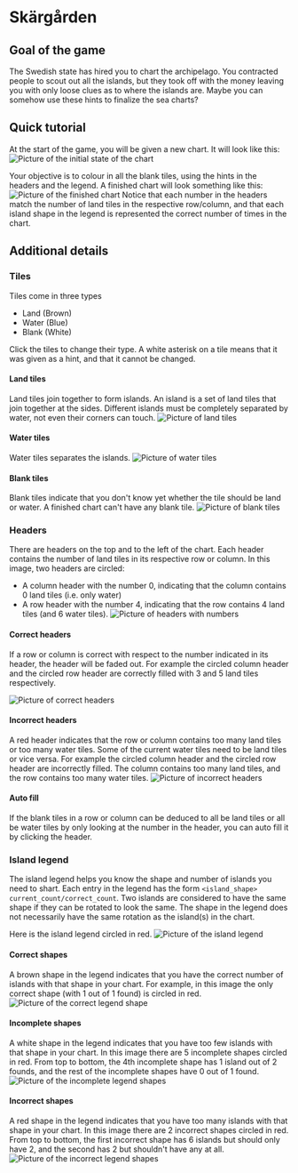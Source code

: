# Skärgården

## Goal of the game

The Swedish state has hired you to chart the archipelago. You contracted people to scout out all the islands, but they took off with the money leaving you with only loose clues as to where the islands are. Maybe you can somehow use these hints to finalize the sea charts?

## Quick tutorial

At the start of the game, you will be given a new chart. It will look like this:
![Picture of the initial state of the chart](images/new-game.png "New game")

Your objective is to colour in all the blank tiles, using the hints in the headers and the legend. A finished chart will look something like this:
![Picture of the finished chart](images/completed-game.png "Finished chart")
Notice that each number in the headers match the number of land tiles in the respective row/column, and that each island shape in the legend is represented the correct number of times in the chart.

## Additional details

### Tiles

Tiles come in three types
- Land (Brown)
- Water (Blue)
- Blank (White)

Click the tiles to change their type. A white asterisk on a tile means that it was given as a hint, and that it cannot be changed.

#### Land tiles

Land tiles join together to form islands. An island is a set of land tiles that join together at the sides. Different islands must be completely separated by water, not even their corners can touch.
![Picture of land tiles](images/concepts-tile-land.png "Land tiles circled in red")

#### Water tiles

Water tiles separates the islands.
![Picture of water tiles](images/concepts-tile-water.png "Water tiles circled in red")

#### Blank tiles

Blank tiles indicate that you don't know yet whether the tile should be land or water. A finished chart can't have any blank tile.
![Picture of blank tiles](images/concepts-tile-blank.png "Blank tiles circled in red")

### Headers

There are headers on the top and to the left of the chart. Each header contains the number of land tiles in its respective row or column. In this image, two headers are circled: 
- A column header with the number 0, indicating that the column contains 0 land tiles (i.e. only water)
- A row header with the number 4, indicating that the row contains 4 land tiles (and 6 water tiles).
![Picture of headers with numbers](images/concepts-header-numbers.png "Two headers circled: one column header with 0 land tiles, and one row header with 4 land tiles")

#### Correct headers

If a row or column is correct with respect to the number indicated in its header, the header will be faded out. For example the circled column header and the circled row header are correctly filled with 3 and 5 land tiles respectively.

![Picture of correct headers](images/concepts-header-correct.png "Two correct headers circled: one column header with 3 land tiles, and one row header with 5 land tiles")

#### Incorrect headers

A red header indicates that the row or column contains too many land tiles or too many water tiles. Some of the current water tiles need to be land tiles or vice versa. For example the circled column header and the circled row header are incorrectly filled. The column contains too many land tiles, and the row contains too many water tiles.
![Picture of incorrect headers](images/concepts-header-incorrect.png "Two incorrect headers circled: one column header with too many land tiles (6 instead of 3), and one row header with too many water tiles (7 instead of 6)")

#### Auto fill

If the blank tiles in a row or column can be deduced to all be land tiles or all be water tiles by only looking at the number in the header, you can auto fill it by clicking the header.

### Island legend

The island legend helps you know the shape and number of islands you need to shart. Each entry in the legend has the form `<island_shape> current_count/correct_count`. Two islands are considered to have the same shape if they can be rotated to look the same. The shape in the legend does not necessarily have the same rotation as the island(s) in the chart. 

Here is the island legend circled in red.
![Picture of the island legend](images/concepts-legend.png "The island legend circled in red")

#### Correct shapes

A brown shape in the legend indicates that you have the correct number of islands with that shape in your chart. For example, in this image the only correct shape (with 1 out of 1 found) is circled in red.
![Picture of the correct legend shape](images/concepts-legend-correct.png "The correct shape circled in red")

#### Incomplete shapes

A white shape in the legend indicates that you have too few islands with that shape in your chart. In this image there are 5 incomplete shapes circled in red. From top to bottom, the 4th incomplete shape has 1 island out of 2 founds, and the rest of the incomplete shapes have 0 out of 1 found.
![Picture of the incomplete legend shapes](images/concepts-legend-incomplete.png "The incomplete shapes circled in red")

#### Incorrect shapes

A red shape in the legend indicates that you have too many islands with that shape in your chart. In this image there are 2 incorrect shapes circled in red. From top to bottom, the first incorrect shape has 6 islands but should only have 2, and the second has 2 but shouldn't have any at all.
![Picture of the incorrect legend shapes](images/concepts-legend-incorrect.png "The incorrect shapes circled in red")